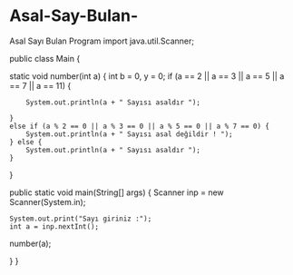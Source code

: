 # Asal-Say-Bulan-
Asal Sayı Bulan Program
import java.util.Scanner;

public class Main {

static void number(int a) {
    int b = 0, y = 0;
    if (a == 2 || a == 3 || a == 5 || a == 7 || a == 11) {

        System.out.println(a + " Sayısı asaldır ");

    }
    else if (a % 2 == 0 || a % 3 == 0 || a % 5 == 0 || a % 7 == 0) {
        System.out.println(a + " Sayısı asal değildir ! ");
    } else {
        System.out.println(a + " Sayısı asaldır ");
    }

}


public static void main(String[] args) {
    Scanner inp = new Scanner(System.in);

    System.out.print("Sayı giriniz :");
    int a = inp.nextInt();

  number(a);

 }
}
